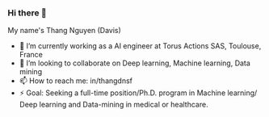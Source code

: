 ### Hi there 👋
My name's Thang Nguyen (Davis)
- 🔭 I’m currently working as a AI engineer at Torus Actions SAS, Toulouse, France
- 👯 I’m looking to collaborate on Deep learning, Machine learning, Data mining
- 📫 How to reach me: in/thangdnsf
- ⚡ Goal: Seeking a full-time position/Ph.D. program in Machine learning/ Deep learning and Data-mining in medical or healthcare.
